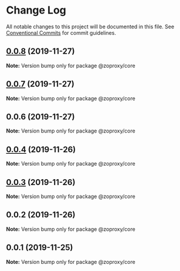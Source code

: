# Change Log

All notable changes to this project will be documented in this file.
See [Conventional Commits](https://conventionalcommits.org) for commit guidelines.

## [0.0.8](https://github.com/zcorky/zodash/compare/v0.0.7...v0.0.8) (2019-11-27)

**Note:** Version bump only for package @zoproxy/core





## [0.0.7](https://github.com/zcorky/zodash/compare/v0.0.6...v0.0.7) (2019-11-27)

**Note:** Version bump only for package @zoproxy/core





## 0.0.6 (2019-11-27)

**Note:** Version bump only for package @zoproxy/core





## [0.0.4](https://github.com/zcorky/zodash/compare/v0.0.3...v0.0.4) (2019-11-26)

**Note:** Version bump only for package @zoproxy/core





## [0.0.3](https://github.com/zcorky/zodash/compare/v0.0.2...v0.0.3) (2019-11-26)

**Note:** Version bump only for package @zoproxy/core





## 0.0.2 (2019-11-26)

**Note:** Version bump only for package @zoproxy/core





## 0.0.1 (2019-11-25)

**Note:** Version bump only for package @zoproxy/core
